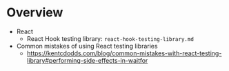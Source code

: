 # Overview

- React
    + React Hook testing library: `react-hook-testing-library.md`
- Common mistakes of using React testing libraries
    + https://kentcdodds.com/blog/common-mistakes-with-react-testing-library#performing-side-effects-in-waitfor
